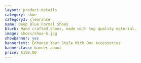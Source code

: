 ```yaml
---
layout: product-details
category: shoe
category3: clearance
name: Deep Blue Formal Shoes
blurb: Hand crafted shoes, made with top quality material.
image: shoes/shoe-5.jpg
showbanner: yes
bannertext: Enhance Your Style With Our Accessories
bannerclass: banner-about
price: $150.00
---
```

